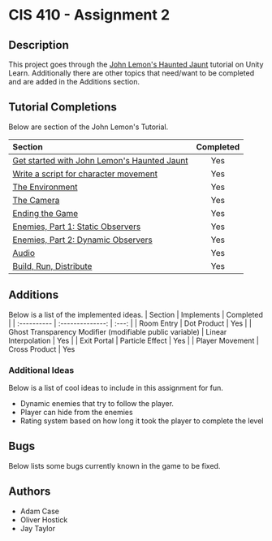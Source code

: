 # CIS 410 - Assignment 2
## Description
This project goes through the
[John Lemon's Haunted Jaunt](https://learn.unity.com/project/john-lemon-s-haunted-jaunt-3d-beginner)
tutorial on Unity Learn. Additionally there are other topics that need/want
to be completed and are added in the Additions section.

## Tutorial Completions
Below are section of the John Lemon's Tutorial.

| Section | Completed |
| :---------- |:---------:|
| [Get started with John Lemon's Haunted Jaunt](https://learn.unity.com/tutorial/the-player-character-part-1?uv=2020.3&projectId=5caf65ddedbc2a08d53c7acb) |    Yes    |
| [Write a script for character movement](https://learn.unity.com/tutorial/player-character-part-2-the-script?uv=2020.3&projectId=5caf65ddedbc2a08d53c7acb) |    Yes    |
| [The Environment](https://learn.unity.com/tutorial/the-environment?uv=2020.3&projectId=5caf65ddedbc2a08d53c7acb) |    Yes    |
| [The Camera](https://learn.unity.com/tutorial/the-camera?uv=2020.3&projectId=5caf65ddedbc2a08d53c7acb) |    Yes    |
| [Ending the Game](https://learn.unity.com/tutorial/ending-the-game?uv=2020.3&projectId=5caf65ddedbc2a08d53c7acb) |    Yes    |
| [Enemies, Part 1: Static Observers](https://learn.unity.com/tutorial/enemies-part-1-static-observers?uv=2020.3&projectId=5caf65ddedbc2a08d53c7acb) |    Yes    |
| [Enemies, Part 2: Dynamic Observers](https://learn.unity.com/tutorial/enemies-part-2-dynamic-observers?uv=2020.3&projectId=5caf65ddedbc2a08d53c7acb) |    Yes    |
| [Audio](https://learn.unity.com/tutorial/audio-ayf?uv=2020.3&projectId=5caf65ddedbc2a08d53c7acb) |    Yes    |
| [Build, Run, Distribute](https://learn.unity.com/tutorial/build-run-distribute-1?uv=2020.3&projectId=5caf65ddedbc2a08d53c7acb) |    Yes     |

## Additions
Below is a list of the implemented ideas.
| Section | Implements | Completed |
| :---------- | :--------------: | :---: |
| Room Entry | Dot Product | Yes |
| Ghost Transparency Modifier (modifiable public variable) | Linear Interpolation | Yes |
| Exit Portal | Particle Effect | Yes |
| Player Movement | Cross Product | Yes

### Additional Ideas
Below is a list of cool ideas to include in this assignment for fun.
* Dynamic enemies that try to follow the player.
* Player can hide from the enemies
* Rating system based on how long it took the player to complete the level

## Bugs
Below lists some bugs currently known in the game to be fixed.

## Authors

* Adam Case
* Oliver Hostick
* Jay Taylor
